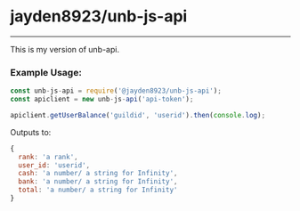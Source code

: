 # jayden8923/unb-js-api
---
This is my version of unb-api. 

### Example Usage:
```js
const unb-js-api = require('@jayden8923/unb-js-api'); 
const apiclient = new unb-js-api('api-token');

apiclient.getUserBalance('guildid', 'userid').then(console.log);
```
Outputs to:
```js
{
  rank: 'a rank',
  user_id: 'userid',
  cash: 'a number/ a string for Infinity',
  bank: 'a number/ a string for Infinity',
  total: 'a number/ a string for Infinity'
}
```